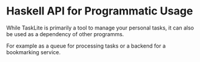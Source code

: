 # Haskell API for Programmatic Usage

While TaskLite is primarily a tool to manage your personal tasks,
it can also be used as a dependency of other programms.

For example as a queue for processing tasks or a backend for a bookmarking
service.
